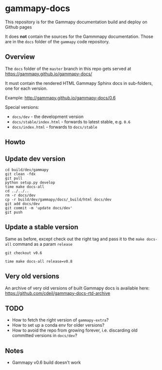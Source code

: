 # gammapy-docs

This repository is for the Gammapy documentation build and deploy on Github pages

It does **not** contain the sources for the Gammmapy documentation.
Those are in the `docs` folder of the `gammapy` code repository.

## Overview

The `docs` folder of the `master` branch in this repo
gets served at https://gammapy.github.io/gammapy-docs/

It must contain the rendered HTML Gammapy Sphinx docs
in sub-folders, one for each version.

Example: http://gammapy.github.io/gammapy-docs/0.6

Special versions:

* `docs/dev` - the development version
* `docs/stable/index.html` - forwards to latest stable, e.g. `0.6`
* `docs/index.html` - forwards to `docs/stable`

## Howto


## Update dev version

```
cd build/dev/gammapy
git clean -fdx
git pull
python setup.py develop
time make docs-all
cd ../../..
rm -r docs/dev
cp -r build/dev/gammapy/docs/_build/html docs/dev
git add docs/dev
git commit -m 'update docs/dev'
git push
```

## Update a stable version

Same as before, except check out the right tag and pass it to the `make docs-all` command as a param `release`

```
git checkout v0.6
```

```
time make docs-all release=v0.8
```

## Very old versions

An archive of very old versions of built Gammapy docs is available here:
https://github.com/cdeil/gammapy-docs-rtd-archive

## TODO

* How to fetch the right version of `gammapy-extra`?
* How to set up a conda env for older versions?
* How to avoid the repo from growing forever, i.e. discarding old committed versions in `docs/dev`?

## Notes

* Gammapy v0.6 build doesn't work
